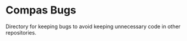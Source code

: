   # Compas Bugs

  Directory for keeping bugs to avoid keeping unnecessary code in other repositories.
